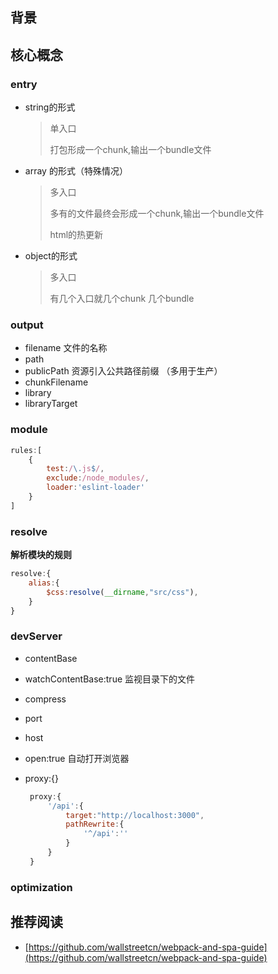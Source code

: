 
## 背景
## 核心概念

### entry

- string的形式

  >单入口
  >
  >打包形成一个chunk,输出一个bundle文件

- array 的形式（特殊情况）

  >多入口
  >
  >多有的文件最终会形成一个chunk,输出一个bundle文件
  >
  >html的热更新

- object的形式

  >多入口
  >
  >有几个入口就几个chunk  几个bundle

### output

- filename 文件的名称
- path 
- publicPath 资源引入公共路径前缀 （多用于生产）
- chunkFilename
- library
- libraryTarget

### module

```js
rules:[
    {
        test:/\.js$/,
        exclude:/node_modules/,
        loader:'eslint-loader'
    }
]
```

### resolve

**解析模块的规则**

```js
resolve:{
    alias:{
        $css:resolve(__dirname,"src/css"),
    }
}
```

### devServer

- contentBase

- watchContentBase:true 监视目录下的文件

- compress

- port

- host

- open:true 自动打开浏览器

- proxy:{}

  ```js
   proxy:{
       '/api':{
           target:"http://localhost:3000",
           pathRewrite:{
               '^/api':''
           }
       }
   }
  ```

### optimization

## 推荐阅读

 - [https://github.com/wallstreetcn/webpack-and-spa-guide](https://github.com/wallstreetcn/webpack-and-spa-guide)